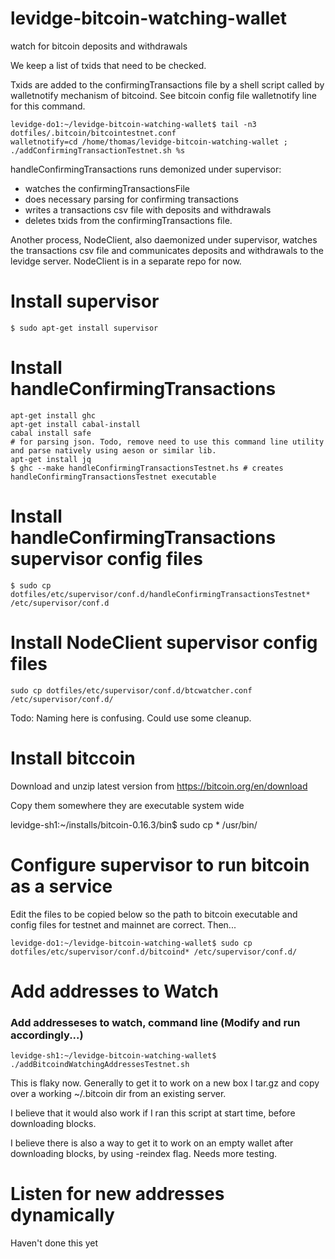 # levidge-bitcoin-watching-wallet
watch for bitcoin deposits and withdrawals

We keep a list of txids that need to be checked. 

Txids are added to the confirmingTransactions file by a shell script called by walletnotify mechanism of bitcoind.
See bitcoin config file walletnotify line for this command.

	levidge-do1:~/levidge-bitcoin-watching-wallet$ tail -n3 dotfiles/.bitcoin/bitcointestnet.conf 
	walletnotify=cd /home/thomas/levidge-bitcoin-watching-wallet ; ./addConfirmingTransactionTestnet.sh %s

handleConfirmingTransactions runs demonized under supervisor:
* watches the confirmingTransactionsFile
* does necessary parsing for confirming transactions
* writes a transactions csv file with deposits and withdrawals 
* deletes txids from the confirmingTransactions file.

Another process, NodeClient, also daemonized under supervisor, watches the transactions csv file and communicates deposits and withdrawals to the levidge server.
NodeClient is in a separate repo for now.

# Install supervisor

	$ sudo apt-get install supervisor

# Install handleConfirmingTransactions 

	apt-get install ghc
	apt-get install cabal-install
	cabal install safe 
	# for parsing json. Todo, remove need to use this command line utility and parse natively using aeson or similar lib.
	apt-get install jq 
	$ ghc --make handleConfirmingTransactionsTestnet.hs # creates handleConfirmingTransactionsTestnet executable

# Install handleConfirmingTransactions supervisor config files 

	$ sudo cp dotfiles/etc/supervisor/conf.d/handleConfirmingTransactionsTestnet* /etc/supervisor/conf.d

# Install NodeClient supervisor config files 

	sudo cp dotfiles/etc/supervisor/conf.d/btcwatcher.conf /etc/supervisor/conf.d/

Todo: Naming here is confusing. Could use some cleanup. 

# Install bitccoin

Download and unzip latest version from https://bitcoin.org/en/download

Copy them somewhere they are executable system wide

levidge-sh1:~/installs/bitcoin-0.16.3/bin$ sudo cp * /usr/bin/
	
# Configure supervisor to run bitcoin as a service

Edit the files to be copied below so the path to bitcoin executable and config files for testnet and mainnet are correct. Then...


	levidge-do1:~/levidge-bitcoin-watching-wallet$ sudo cp dotfiles/etc/supervisor/conf.d/bitcoind* /etc/supervisor/conf.d/

# Add addresses to Watch

### Add addresseses to watch, command line (Modify and run accordingly...)
	levidge-sh1:~/levidge-bitcoin-watching-wallet$ ./addBitcoindWatchingAddressesTestnet.sh 

This is flaky now. Generally to get it to work on a new box I tar.gz and copy over a working ~/.bitcoin dir from an existing server.

I believe that it would also work if I ran this script at start time, before downloading blocks. 

I believe there is also a way to get it to work on an empty wallet after downloading blocks, by using -reindex flag. 
Needs more testing.

# Listen for new addresses dynamically

Haven't done this yet


	
	
